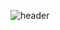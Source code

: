 ![header](https://capsule-render.vercel.app/api?type=transparent&color=_hexcode&height=200&section=header&text=ゆうじょう&%20&render&desc=안녕하세요&20capsule%100renderfontSize=90)
